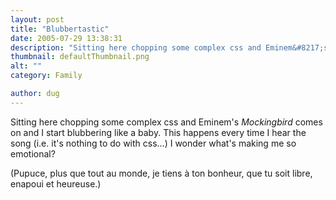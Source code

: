 ```yaml
---
layout: post
title: "Blubbertastic"
date: 2005-07-29 13:38:31
description: "Sitting here chopping some complex css and Eminem&#8217;s Mockingbird comes on and I start blubbering like a baby. This happens every time I hear the song (i.e. it&#8217;s nothing to do with css&#8230;) I wonder what&#8217;s making me so emotional?&#8230;"
thumbnail: defaultThumbnail.png
alt: ""
category: Family

author: dug
---
```


<p>Sitting here chopping some complex css and Eminem's <em>Mockingbird</em> comes on and I start blubbering like a baby. This happens every time I hear the song (i.e. it's nothing to do with css...) I wonder what's making me so emotional?</p>

<p>(Pupuce, plus que tout au monde, je tiens à ton bonheur, que tu soit libre, enapoui et heureuse.)</p>
